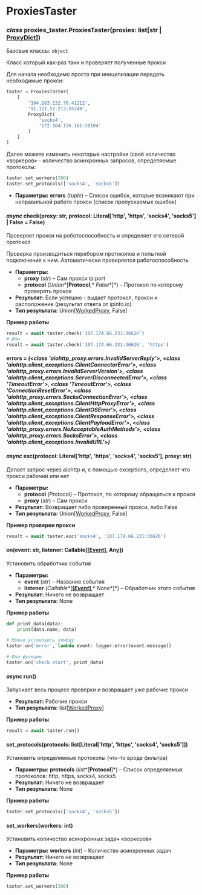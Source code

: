 # ProxiesTaster

### *class* proxies_taster.ProxiesTaster(proxies: list[str | [ProxyDict](types.md#proxies_taster.types.ProxyDict)])

Базовые классы: `object`

Класс который как-раз таки
и проверяет полученные прокси

Для начала необходимо просто при
иницилизации передать необходимые
прокси:

```python
taster = ProxiesTaster(
    [
        '194.163.132.76:41212',
        '91.121.52.213:55348',
        ProxyDict(
            'socks4',
            '172.104.136.161:39104'
        )
    ]
)
```

Далее можете изменить некоторые
настройки (своё количество
«воркеров» - количество асинхронных
запросов, определяемые протоколы:

```python
taster.set_workers(200)
taster.set_protocols(['socks4', 'socks5'])
```

* **Параметры:**
  **errors** (*tuple*) – Список ошибок, которые возникают
  при неправильной работе прокси (список
  пропускаемых ошибок)

#### *async* check(proxy: str, protocol: Literal['http', 'https', 'socks4', 'socks5'] | False = False)

Проверяет прокси на роботоспособность
и определяет его сетевой протокол

Проверка производиться перебором
протоколов и попыткой подключения
к ним. Автоматически проверяется
работоспособность

* **Параметры:**
  * **proxy** (*str*) – Сам прокси ip:port
  * **protocol** (*Union**[**Protocol**,* *False**]*) – Протокол по которому проверять прокси
* **Результат:**
  Если успешно - выдает протокол, прокси
  и расположение (результат ответа от ipinfo.io)
* **Тип результата:**
  Union[[WorkedProxy](types.md#proxies_taster.types.WorkedProxy), False]

**Пример работы**

```python
result = await taster.check('107.174.66.231:36626')
# Или
result = await taster.check('107.174.66.231:36626', 'https')
```

#### errors *= (<class 'aiohttp_proxy.errors.InvalidServerReply'>, <class 'aiohttp.client_exceptions.ClientConnectorError'>, <class 'aiohttp_proxy.errors.InvalidServerVersion'>, <class 'aiohttp.client_exceptions.ServerDisconnectedError'>, <class 'TimeoutError'>, <class 'TimeoutError'>, <class 'ConnectionResetError'>, <class 'aiohttp_proxy.errors.SocksConnectionError'>, <class 'aiohttp.client_exceptions.ClientHttpProxyError'>, <class 'aiohttp.client_exceptions.ClientOSError'>, <class 'aiohttp.client_exceptions.ClientResponseError'>, <class 'aiohttp.client_exceptions.ClientPayloadError'>, <class 'aiohttp_proxy.errors.NoAcceptableAuthMethods'>, <class 'aiohttp_proxy.errors.SocksError'>, <class 'aiohttp.client_exceptions.InvalidURL'>)*

#### *async* exc(protocol: Literal['http', 'https', 'socks4', 'socks5'], proxy: str)

Делает запрос через aiohttp
и, с помощью exceptions, определяет
что прокси рабочий или нет

* **Параметры:**
  * **protocol** (*Protocol*) – Протокол, по которому обращаться к прокси
  * **proxy** (*str*) – Сам прокси
* **Результат:**
  Возвращает либо
  проверенный прокси, либо False
* **Тип результата:**
  Union[[WorkedProxy](types.md#proxies_taster.types.WorkedProxy), False]

**Пример проверки прокси**

```python
result = await taster.exc('socks4', '107.174.66.231:36626')
```

#### on(event: str, listener: Callable[[[Event](events_data.md#proxies_taster.events_data.Event)], Any])

Установить обработчик события

* **Параметры:**
  * **event** (*str*) – Название события
  * **listener** (*Callable**[**[*[*Event*](events_data.md#proxies_taster.events_data.Event)*]**,* *None**]*) – Обработчик этого события
* **Результат:**
  Ничего не возвращает
* **Тип результата:**
  None

**Пример работы**

```python
def print_data(data):
    print(data.name, data)

# Можно установить лямбду
taster.on('error', lambda event: logger.error(event.message))

# Или функцию
taster.on('check.start', print_data)
```

#### *async* run()

Запускает весь процесс проверки
и возвращает уже рабочие прокси

* **Результат:**
  Рабочие прокси
* **Тип результата:**
  list[[WorkedProxy](types.md#proxies_taster.types.WorkedProxy)]

**Пример работы**

```python
result = await taster.run()
```

#### set_protocols(protocols: list[Literal['http', 'https', 'socks4', 'socks5']])

Установить определяемые
протоколы (что-то вроде фильтра)

* **Параметры:**
  **protocols** (*list**[**Protocol**]*) – Список определяемых протоколов:
  http, https, socks4, socks5
* **Результат:**
  Ничего не возвращает
* **Тип результата:**
  None

**Пример работы**

```python
taster.set_protocols(['socks4', 'socks5'])
```

#### set_workers(workers: int)

Установить количество асинхронных
задач «воркеров»

* **Параметры:**
  **workers** (*int*) – Количество асинхронных задач
* **Результат:**
  Ничего не возвращает
* **Тип результата:**
  None

**Пример работы**

```python
taster.set_workers(300)
```
